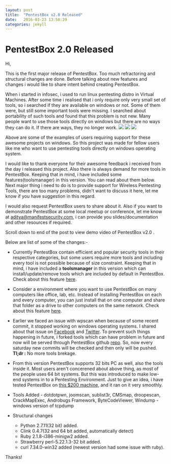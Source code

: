 ```yaml
---
layout: post
title:  "PentestBox v2.0 Released"
date:   2016-03-23 13:50:39
categories: jekyll
---
```

# PentestBox 2.0 Released

Hi,

This is the first major release of PentestBox. Too much refractoring and structural changes are done. Before talking about new features and changes i would like to share intent behind creating PentestBox.

When i started in infosec, i used to run linux pentesting distro in Virtual Machines. After some time i realised that i only require only very small set of tools, so i searched if they are available on windows or not. Some of them were, but still some important tools were missing. I searched about portability of such tools and found that this problem is not new. Many people want to use those tools directly on windows but there are no ways they can do it. If there are ways, they no longer work. ![](https://i.imgur.com/ucvYAHL.png) ![](https://i.imgur.com/TM4dl6O.png) ![](https://i.imgur.com/Oaiq7d8.png)

Above are some of the examples of users requiring support for these awesome projects on windows. So this project was made for fellow users like me who want to use pentesting tools directly on windows operating system.

I would like to thank everyone for their awesome feedback i received from the day i released this project. Also there is always demand for more tools in PentestBox. Keeping that in mind, i have included some features(toolsmanager) in this version. You can read about them below. Next major thing i need to do is to provide support for Wireless Pentesting Tools, there are too many problems, didn't want to discuss it here, let me know if you have suggestion in this regard.

I would also request PentestBox users to share about it. Also if you want to demonstrate PentestBox at some local meetup or conference, let me know at aditya@manifestsecurity.com, i can provide you slides/documentation and other resources if required.

Scroll down to end of the post to view demo video of PentestBox v2.0 .

Below are list of some of the changes:-

  * Currently PentestBox contain efficient and popular security tools in their respective categories, but some users require more tools and including every tool is not possible because of size constraint. Keeping that in mind, i have included a **toolsmanager** in this version which can install/update/remove tools which are included by default in PentestBox. Check about this feature [here](https://docs.pentestbox.com/#tools-manager).

  * Consider a environment where you want to use PentestBox on many computers like office, lab, etc. Instead of installing PentestBox on each and every computer, you can just install that on one computer and share that folder as a drive to other computers on the same network. Check about this feature [here](https://docs.pentestbox.com/#map-pentestbox-folder-as-network-drive).

  * Earlier we faced an issue with wpscan when because of some recent commit, it stopped working on windows operating systems. I shared about that issue on [Facebook](https://www.facebook.com/pentestbox/posts/989758797747476) and [Twitter](https://twitter.com/pentestbox/status/663249934758445056). To prevent such things happening in future, i forked tools which can have problem in future and now will be served through PentestBox github [repo](https://github.com/pentestbox). So, now every saturday new commits will be checked and then only will be pushed. **Tl;dr :** No more tools brekage.

  * From this version PentestBox supports 32 bits PC as well, also the tools inside it. Most users aren't concerened about above thing, as most of the people uses 64 bit systems. But this was introduced to make low-end systems in to a Pentesting Environment. Just to give an idea, i have tested PentestBox on [this $200 machine](http://www.amazon.com/ASUS-X205TA-11-6-Laptop-Intel/dp/B00SGS7ZII), and it ran on it very smoothly.

  * Tools Added - dotdotpwn, joomscan, sublist3r, CMSmap, droopescan, CrackMapExec, Androbugs Framework, ByteCodeViewer, Windump - windows version of tcpdump

  * Structural changes

    * Python 2.7.11(32 bit) added.
    * Clink 0.4.7(32 and 64 bit added, automatically detect)
    * Ruby 2.1.8-i386-minigw2 added.
    * Strawberry perl-5.22.1.3-32 bit added.
    * curl 7.34.0-win32 added (newest version had some issue with ruby).

Thanks!
